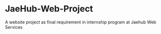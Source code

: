 # JaeHub-Web-Project
A website project as final requirement in internship program at Jaehub Web Services
